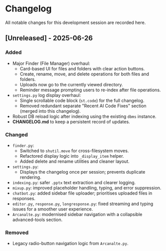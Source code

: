 # Changelog

All notable changes for this development session are recorded here.

## [Unreleased] - 2025-06-26

### Added
- Major Finder (File Manager) overhaul:
  - Card-based UI for files and folders with clear action buttons.
  - Create, rename, move, and delete operations for both files and folders.
  - Uploads now go to the currently viewed directory.
  - Reminder message prompting users to re-index after file operations.
- `settings.py` log display overhaul:
  - Single scrollable code block (`st.code`) for the full changelog.
  - Removed redundant separate "Recent AI Code Fixes" section (merged into this changelog).
- Robust DB reload logic after indexing using the existing `dbms` instance.
- **CHANGELOG.md** to keep a persistent record of updates.

### Changed
- `finder.py`:
  - Switched to `shutil.move` for cross-filesystem moves.
  - Refactored display logic into `_display_item` helper.
  - Added delete and rename utilities and cleaner layout.
- `settings.py`:
  - Displays the changelog once per session; prevents duplicate rendering.
- `indexing.py`: safer `.pptx` text extraction and clearer logging.
- `mixup.py`: improved placeholder handling, typing, and error suppression.
- `chatbot.py`: added sidebar file uploader; prioritises uploaded files in responses.
- `editor.py`, `response.py`, `longresponse.py`: fixed streaming and typing issues for a smoother user experience.
- `Arcanalte.py`: modernised sidebar navigation with a collapsible advanced-tools section.

### Removed
- Legacy radio-button navigation logic from `Arcanalte.py`.
